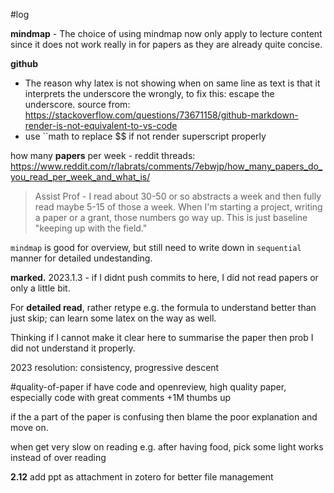 \#log

**mindmap** - The choice of using mindmap now only apply to lecture content since it does not work really in for papers as they are already quite concise.  

**github** 
- The reason  why latex is not showing when on same line as text is that it interprets the underscore the wrongly, to fix this: escape the underscore. source from: https://stackoverflow.com/questions/73671158/github-markdown-render-is-not-equivalent-to-vs-code
- use ``math to replace $$ if not render superscript properly


how many **papers** per week - reddit threads: https://www.reddit.com/r/labrats/comments/7ebwjp/how_many_papers_do_you_read_per_week_and_what_is/

> Assist Prof - I read about 30-50 or so abstracts a week and then fully read maybe 5-15 of those a week. When I'm starting a project, writing a paper or a grant, those numbers go way up. This is just baseline "keeping up with the field."

``mindmap`` is good for overview, but still need to write down in ``sequential`` manner for detailed undestanding.

**marked.** 2023.1.3 - if I didnt push commits to here, I did not read papers or only a little bit.

For **detailed read**, rather retype e.g. the formula to understand better than just skip; can learn some latex on the way as well.

Thinking if I cannot make it clear here to summarise the paper then prob I did not understand it properly.



2023 resolution: consistency, progressive descent

\#quality-of-paper if have code and openreview, high quality paper, especially code with great comments +1M thumbs up

if the a part of the paper is confusing then blame the poor explanation and move on.

when get very slow on reading e.g. after having food, pick some light works instead of over reading

**2.12** add ppt as attachment in zotero for better file management
